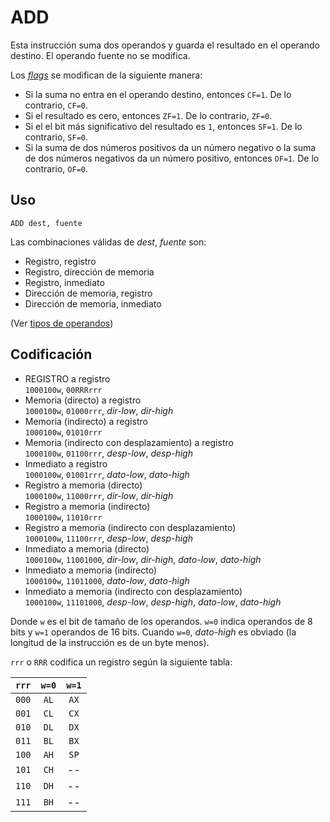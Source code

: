 # ADD

Esta instrucción suma dos operandos y guarda el resultado en el operando destino. El operando fuente no se modifica.

Los [_flags_](../cpu#flags) se modifican de la siguiente manera:

- Si la suma no entra en el operando destino, entonces `CF=1`. De lo contrario, `CF=0`.
- Si el resultado es cero, entonces `ZF=1`. De lo contrario, `ZF=0`.
- Si el el bit más significativo del resultado es `1`, entonces `SF=1`. De lo contrario, `SF=0`.
- Si la suma de dos números positivos da un número negativo o la suma de dos números negativos da un número positivo, entonces `OF=1`. De lo contrario, `OF=0`.

## Uso

```vonsim
ADD dest, fuente
```

Las combinaciones válidas de _dest_, _fuente_ son:

- Registro, registro
- Registro, dirección de memoria
- Registro, inmediato
- Dirección de memoria, registro
- Dirección de memoria, inmediato

(Ver [tipos de operandos](../assembly#operandos))

## Codificación

- REGISTRO a registro  
  `1000100w`, `00RRRrrr`
- Memoria (directo) a registro  
  `1000100w`, `01000rrr`, _dir-low_, _dir-high_
- Memoria (indirecto) a registro  
  `1000100w`, `01010rrr`
- Memoria (indirecto con desplazamiento) a registro  
  `1000100w`, `01100rrr`, _desp-low_, _desp-high_
- Inmediato a registro  
  `1000100w`, `01001rrr`, _dato-low_, _dato-high_
- Registro a memoria (directo)  
  `1000100w`, `11000rrr`, _dir-low_, _dir-high_
- Registro a memoria (indirecto)  
  `1000100w`, `11010rrr`
- Registro a memoria (indirecto con desplazamiento)  
  `1000100w`, `11100rrr`, _desp-low_, _desp-high_
- Inmediato a memoria (directo)  
  `1000100w`, `11001000`, _dir-low_, _dir-high_, _dato-low_, _dato-high_
- Inmediato a memoria (indirecto)  
  `1000100w`, `11011000`, _dato-low_, _dato-high_
- Inmediato a memoria (indirecto con desplazamiento)  
  `1000100w`, `11101000`, _desp-low_, _desp-high_, _dato-low_, _dato-high_

Donde `w` es el bit de tamaño de los operandos. `w=0` indica operandos de 8 bits y `w=1` operandos de 16 bits. Cuando `w=0`, _dato-high_ es obviado (la longitud de la instrucción es de un byte menos).

`rrr` o `RRR` codifica un registro según la siguiente tabla:

| `rrr` | `w=0` | `w=1` |
| :---: | :---: | :---: |
| `000` | `AL`  | `AX`  |
| `001` | `CL`  | `CX`  |
| `010` | `DL`  | `DX`  |
| `011` | `BL`  | `BX`  |
| `100` | `AH`  | `SP`  |
| `101` | `CH`  |  --   |
| `110` | `DH`  |  --   |
| `111` | `BH`  |  --   |
